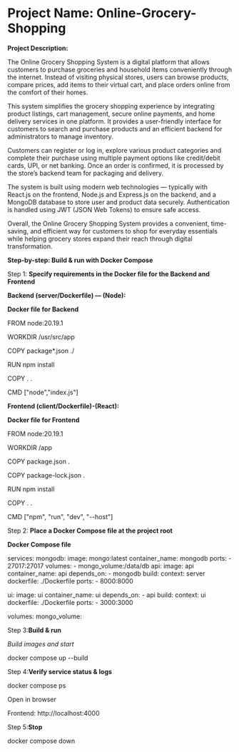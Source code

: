 # Project Name: Online-Grocery-Shopping
**Project Description:**

The Online Grocery Shopping System is a digital platform that allows customers to purchase groceries and household items conveniently through the internet. Instead of visiting physical stores, users can browse products, compare prices, add items to their virtual cart, and place orders online from the comfort of their homes.

This system simplifies the grocery shopping experience by integrating product listings, cart management, secure online payments, and home delivery services in one platform. It provides a user-friendly interface for customers to search and purchase products and an efficient backend for administrators to manage inventory.

Customers can register or log in, explore various product categories and complete their purchase using multiple payment options like credit/debit cards, UPI, or net banking. Once an order is confirmed, it is processed by the store’s backend team for packaging and delivery.

The system is built using modern web technologies — typically with React.js on the frontend, Node.js and Express.js on the backend, and a MongoDB database to store user and product data securely. Authentication is handled using JWT (JSON Web Tokens) to ensure safe access.

Overall, the Online Grocery Shopping System provides a convenient, time-saving, and efficient way for customers to shop for everyday essentials while helping grocery stores expand their reach through digital transformation.

**Step-by-step: Build & run with Docker Compose**

Step 1: **Specify requirements in the Docker file for the Backend and Frontend**

**Backend (server/Dockerfile) — (Node):**

**Docker file for Backend**

FROM node:20.19.1

WORKDIR /usr/src/app

COPY package*.json ./

RUN npm install

COPY . .

CMD ["node","index.js"]


**Frontend (client/Dockerfile)-(React):**

**Docker file for Frontend**

FROM node:20.19.1

WORKDIR /app

COPY package.json .

COPY package-lock.json .

RUN npm install

COPY . .

CMD ["npm", "run", "dev", "--host"]

Step 2: **Place a Docker Compose file at the project root**

**Docker Compose file**

services:
  mongodb:
    image: mongo:latest
    container_name: mongodb
    ports:
      - 27017:27017
    volumes:
      - mongo_volume:/data/db
  api:
    image: api
    container_name: api
    depends_on:
      - mongodb
    build: 
      context: server
      dockerfile: ./Dockerfile
    ports:
      - 8000:8000

  ui:
    image: ui
    container_name: ui
    depends_on:
      - api
    build:
      context: ui
      dockerfile: ./Dockerfile
    ports:
      - 3000:3000

volumes:
  mongo_volume:
  

Step 3:**Build & run**

*Build images and start*

docker compose up --build

Step 4:**Verify service status & logs**

docker compose ps

Open in browser 

Frontend: http://localhost:4000

Step 5:**Stop**

docker compose down




